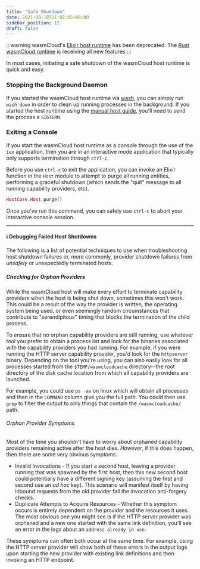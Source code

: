 ```yaml
---
title: "Safe Shutdown"
date: 2021-08-18T11:02:05+06:00
sidebar_position: 12
draft: false
---
```


:::warning
wasmCloud's [Elixir host runtime](https://github.com/wasmcloud/wasmcloud-otp) has been deprecated. The [Rust wasmCloud runtime](https://github.com/wasmCloud/wasmCloud) is receiving all new features
:::

In most cases, initiating a safe shutdown of the wasmCloud host runtime is quick and easy.

### Stopping the Background Daemon

If you started the wasmCloud host runtime via [wash](/docs/installation), you can simply run `wash down` in order to clean up running processes in the background. If you started the host runtime using the [manual host guide](/docs/hosts/elixir/running), you'll need to send the process a `SIGTERM`.

### Exiting a Console

If you start the wasmCloud host runtime as a console through the use of the `iex` application, then you are in an interactive mode application that typically only supports termination through `ctrl-c`.

Before you use `ctrl-c` to exit the application, you can invoke an Elixir function in the `Host` module to attempt to purge all running entities, performing a graceful shutdown (which sends the "quit" message to all running capability providers, etc).

```elixir
HostCore.Host.purge()
```

Once you've run this command, you can safely use `ctrl-c` to abort your interactive console session.

---

#### ℹ️ Debugging Failed Host Shutdowns

The following is a list of potential techniques to use when troubleshooting host shutdown failures or, more commonly, provider shutdown failures from _unsafely_ or unexpectedly terminated hosts.

##### Checking for Orphan Providers

While the wasmCloud host will make every effort to terminate capability providers when the host is being shut down, sometimes this won't work. This could be a result of the way the provider is written, the operating system being used, or even seemingly random circumstances that contribute to "serendipitous" timing that blocks the termination of the child process.

To ensure that no orphan capability providers are still running, use whatever tool you prefer to obtain a process list and look for the binaries associated with the capability providers you had running. For example, if you were running the HTTP server capability provider, you'd look for the `httpserver` binary. Depending on the tool you're using, you can also easily look for all processes started from the `$TEMP/wasmcloudcache` directory--the root directory of the disk cache location from which all capability providers are launched.

For example, you could use `ps -av` on linux which will obtain all processes and then in the `COMMAND` column give you the full path. You could then use `grep` to filter the output to only things that contain the `/wasmcloudcache/` path.

###### Orphan Provider Symptoms

Most of the time you shouldn't have to worry about orphaned capability providers remaining active after the host dies. _However_, if this does happen, then there are some very obvious symptoms.

- Invalid Invocations - If you start a second host, leaving a provider running that was spawned by the first host, then this new second host could potentially have a different signing key (assuming the first and second use an _ad hoc_ key). This scenario will manifest itself by having inbound requests from the old provider fail the invocation anti-forgery checks.
- Duplicate Attempts to Acquire Resources - Whether this symptom occurs is entirely dependent on the provider and the resources it uses. The most obvious one you might see is if the HTTP server provider was orphaned and a new one started with the same link definition, you'll see an error in the logs about an `address already in use`.

These symptoms can often both occur at the same time. For example, using the HTTP server provider will show both of these errors in the output logs upon starting the new provider with existing link definitions and then invoking an HTTP endpoint.
